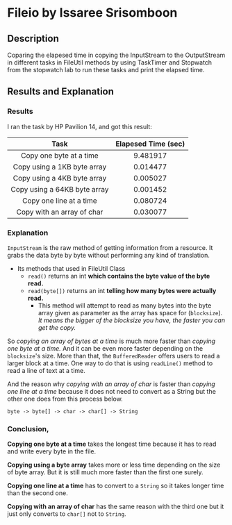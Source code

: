 # Fileio by Issaree Srisomboon
## Description
Coparing the elapesed time in copying the InputStream to the OutputStream in different tasks in FileUtil methods by using TaskTimer and Stopwatch from the stopwatch lab to run these tasks and print the elapsed time.
## Results and Explanation
### Results
I ran the task by HP Pavilion 14, and got this result:

|Task|Elapesed Time (sec)|
|:--:|:-----------------:|
|Copy one byte at a time     |9.481917|
|Copy using a 1KB byte array |0.014477|
|Copy using a 4KB byte array |0.005027|
|Copy using a 64KB byte array |0.001452|
|Copy one line at a time     |0.080724|
|Copy with an array of char|0.030077|

### Explanation
`InputStream` is the raw method of getting information from a resource. It grabs the data byte by byte without performing any kind of translation.
- Its methods that used in FileUtil Class
    - `read()` returns an int **which contains the byte value of the byte read.**
    - `read(byte[])` returns an int **telling how many bytes were actually read.** 
        - This method will attempt to read as many bytes into the byte array given as parameter as the array has space for (`blocksize`). *It means the bigger of the blocksize you have, the faster you can get the copy.*

So *copying an array of bytes at a time* is much more faster than *copying one byte at a time.* And it can be even more faster depending on the `blocksize`'s size. More than that, the `BufferedReader` offers users to read a larger block at a time. One way to do that is using `readLine()` method to read a line of text at a time.

And the reason why *copying with an array of char* is faster than *copying one line at a time* because it does not need to convert as a String but the other one does from this process below.

```byte -> byte[] -> char -> char[] -> String```

### Conclusion, 
**Copying one byte at a time** takes the longest time because it has to read and write every byte in the file.

**Copying using a byte array** takes more or less time depending on the size of byte array. But it is still much more faster than the first one surely.

**Copying one line at a time** has to convert to a `String` so it takes longer time than the second one.

**Copying with an array of char** has the same reason with the third one but it just only converts to `char[]` not to `String`.